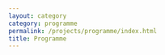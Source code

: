 ```yaml
---
layout: category
category: programme
permalink: /projects/programme/index.html
title: Programme
---
```

